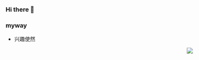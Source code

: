 ### Hi there 👋

<!--
**myway42/myway42** is a ✨ _special_ ✨ repository because its `README.md` (this file) appears on your GitHub profile.

Here are some ideas to get you started:

- 🔭 I’m currently working on ...
- 🌱 I’m currently learning ...
- 👯 I’m looking to collaborate on ...
- 🤔 I’m looking for help with ...
- 💬 Ask me about ...
- 📫 How to reach me: ...
- 😄 Pronouns: ...
- ⚡ Fun fact: ...
-->

### myway

- 兴趣使然

<img align="right" src="https://github-readme-stats.vercel.app/api?username=myway42&show_icons=true&icon_color=CE1D2D&text_color=718096&bg_color=ffffff&hide_title=true" />
